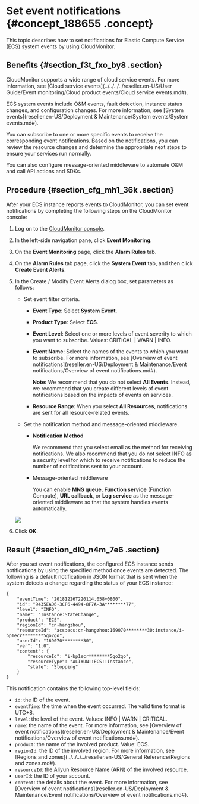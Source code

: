 # Set event notifications {#concept_188655 .concept}

This topic describes how to set notifications for Elastic Compute Service \(ECS\) system events by using CloudMonitor.

## Benefits {#section_f3t_fxo_by8 .section}

CloudMonitor supports a wide range of cloud service events. For more information, see [Cloud service events](../../../../reseller.en-US/User Guide/Event monitoring/Cloud product events/Cloud service events.md#).

ECS system events include O&M events, fault detection, instance status changes, and configuration changes. For more information, see [System events](reseller.en-US/Deployment & Maintenance/System events/System events.md#).

You can subscribe to one or more specific events to receive the corresponding event notifications. Based on the notifications, you can review the resource changes and determine the appropriate next steps to ensure your services run normally.

You can also configure message-oriented middleware to automate O&M and call API actions and SDKs.

## Procedure {#section_cfg_mh1_36k .section}

After your ECS instance reports events to CloudMonitor, you can set event notifications by completing the following steps on the CloudMonitor console:

1.  Log on to the [CloudMonitor console](https://partners-intl.console.aliyun.com/#/cloudmonitor).
2.  In the left-side navigation pane, click **Event Monitoring**.
3.  On the **Event Monitoring** page, click the **Alarm Rules** tab.
4.  On the **Alarm Rules** tab page, click the **System Event** tab, and then click **Create Event Alerts**.
5.  In the Create / Modify Event Alerts dialog box, set parameters as follows:

    -   Set event filter criteria.
        -   **Event Type**: Select **System Event**.
        -   **Product Type**: Select **ECS**.
        -   **Event Level**: Select one or more levels of event severity to which you want to subscribe. Values: CRITICAL | WARN | INFO.
        -   **Event Name**: Select the names of the events to which you want to subscribe. For more information, see [Overview of event notifications](reseller.en-US/Deployment & Maintenance/Event notifications/Overview of event notifications.md#).

            **Note:** We recommend that you do not select **All Events**. Instead, we recommend that you create different levels of event notifications based on the impacts of events on services.

        -   **Resource Range**: When you select **All Resources**, notifications are sent for all resource-related events.
    -   Set the notification method and message-oriented middleware.
        -   **Notification Method** 

            We recommend that you select email as the method for receiving notifications. We also recommend that you do not select INFO as a security level for which to receive notifications to reduce the number of notifications sent to your account.

        -   Message-oriented middleware

            You can enable **MNS queue**, **Function service** \(Function Compute\), **URL callback**, or **Log service** as the message-oriented middleware so that the system handles events automatically.

    ![](http://static-aliyun-doc.oss-cn-hangzhou.aliyuncs.com/assets/img/162637/155929555745532_en-US.png)

6.  Click **OK**.

## Result {#section_dl0_n4m_7e6 .section}

After you set event notifications, the configured ECS instance sends notifications by using the specified method once events are detected. The following is a default notification in JSON format that is sent when the system detects a change regarding the status of your ECS instance:

``` {#codeblock_xnl_uzs_890}
{
    "eventTime": "20181226T220114.058+0800",
    "id": "9435EAD6-3CF6-4494-8F7A-3A********77",
    "level": "INFO",
    "name": "Instance:StateChange",
    "product": "ECS",
    "regionId": "cn-hangzhou",
    "resourceId": "acs:ecs:cn-hangzhou:169070********30:instance/i-bp1ecr********5go2go",
    "userId": "169070********30",
    "ver": "1.0",
    "content": {
        "resourceId": "i-bp1ecr********5go2go",
        "resourceType": "ALIYUN::ECS::Instance",
        "state": "Stopping"
    }
}
```

This notification contains the following top-level fields:

-   `id`: the ID of the event.
-   `eventTime`: the time when the event occurred. The valid time format is UTC+8.
-   `level`: the level of the event. Values: INFO | WARN | CRITICAL.
-   `name`: the name of the event. For more information, see [Overview of event notifications](reseller.en-US/Deployment & Maintenance/Event notifications/Overview of event notifications.md#).
-   `product`: the name of the involved product. Value: ECS.
-   `regionId`: the ID of the involved region. For more information, see [Regions and zones](../../../../reseller.en-US/General Reference/Regions and zones.md#).
-   `resourceId`: the Aliyun Resource Name \(ARN\) of the involved resource.
-   `userId`: the ID of your account.
-   `content`: the details about the event. For more information, see [Overview of event notifications](reseller.en-US/Deployment & Maintenance/Event notifications/Overview of event notifications.md#).

